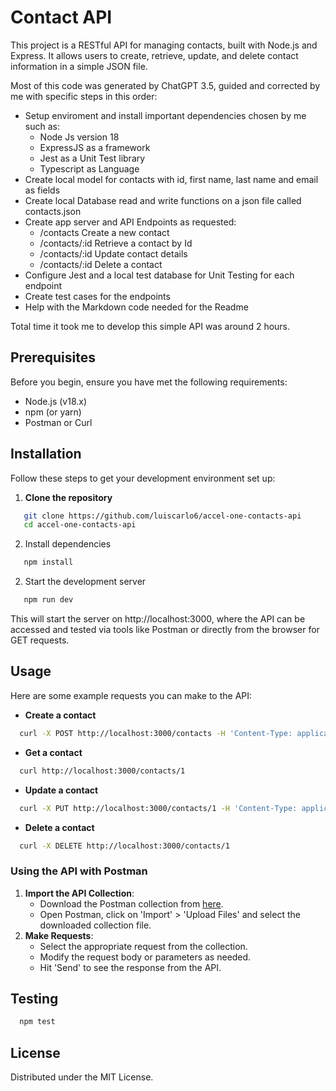 # Contact API

This project is a RESTful API for managing contacts, built with Node.js and Express. It allows users to create, retrieve, update, and delete contact information in a simple JSON file.

Most of this code was generated by ChatGPT 3.5, guided and corrected by me with specific steps in this order:

- Setup enviroment and install important dependencies chosen by me such as: 
    - Node Js version 18
    - ExpressJS as a framework
    - Jest as a Unit Test library
    - Typescript as Language
- Create local model for contacts with id, first name, last name and email as fields
- Create local Database read and write functions on a json file called contacts.json
- Create app server and API Endpoints as requested:
    - /contacts Create a new contact
    - /contacts/:id Retrieve a contact by Id
    - /contacts/:id Update contact details
    - /contacts/:id Delete a contact
- Configure Jest and a local test database for Unit Testing for each endpoint
- Create test cases for the endpoints
- Help with the Markdown code needed for the Readme

Total time it took me to develop this simple API was around 2 hours.

## Prerequisites

Before you begin, ensure you have met the following requirements:
- Node.js (v18.x)
- npm (or yarn)
- Postman or Curl

## Installation

Follow these steps to get your development environment set up:

1. **Clone the repository**
```bash
   git clone https://github.com/luiscarlo6/accel-one-contacts-api
   cd accel-one-contacts-api
```
2. Install dependencies
```bash
   npm install
```
2. Start the development server
```bash
   npm run dev
```
This will start the server on http://localhost:3000, where the API can be accessed and tested via tools like Postman or directly from the browser for GET requests.

## Usage

Here are some example requests you can make to the API:

- **Create a contact**
```bash
  curl -X POST http://localhost:3000/contacts -H 'Content-Type: application/json' -d '{"firstName": "John", "lastName": "Doe", "email": "john.doe@example.com"}'
```
- **Get a contact**
```bash
  curl http://localhost:3000/contacts/1
```
- **Update a contact**
```bash
  curl -X PUT http://localhost:3000/contacts/1 -H 'Content-Type: application/json' -d '{"firstName": "Jane"}'
```
- **Delete a contact**
```bash
  curl -X DELETE http://localhost:3000/contacts/1
```

### Using the API with Postman

1. **Import the API Collection**:
   - Download the Postman collection from [here](https://github.com/luiscarlo6/accel-one-contacts-api/Contacts.postman_collection.json).
   - Open Postman, click on 'Import' > 'Upload Files' and select the downloaded collection file.
2. **Make Requests**:
   - Select the appropriate request from the collection.
   - Modify the request body or parameters as needed.
   - Hit 'Send' to see the response from the API.

## Testing 
```bash
  npm test
```

## License
Distributed under the MIT License. 